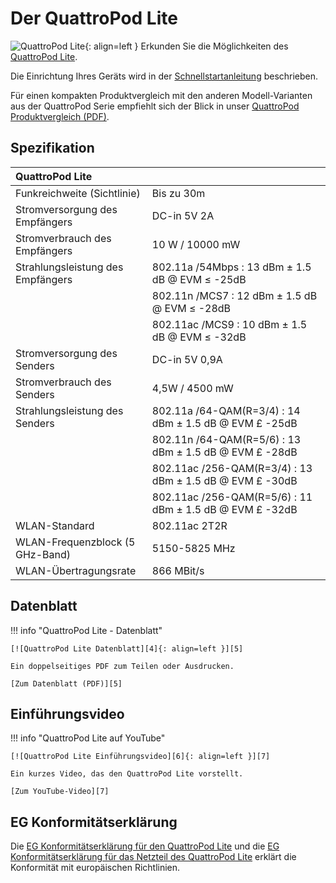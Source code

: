 # Der QuattroPod Lite 

![QuattroPod Lite][1]{: align=left } Erkunden Sie die Möglichkeiten des [QuattroPod Lite][2]. 

Die Einrichtung Ihres Geräts wird in der [Schnellstartanleitung](quickstart.md) beschrieben. 

Für einen kompakten Produktvergleich mit den anderen Modell-Varianten aus der QuattroPod Serie empfiehlt sich der Blick in unser [QuattroPod Produktvergleich (PDF)][3].

  [1]: /assets/img/quattropod.lite.png
  [2]: https://www.quattropod.de/lite.php
  [3]: https://download.stueber.de/doc/de/quattropod/quattropod.produktvergleich.de.pdf

## Spezifikation

| QuattroPod Lite | |
| :---- | :---- |
| Funkreichweite (Sichtlinie) | Bis zu 30m |
| Stromversorgung des Empfängers | DC-in 5V 2A |
| Stromverbrauch des Empfängers | 10 W / 10000 mW |
| Strahlungsleistung des Empfängers | 802.11a /54Mbps : 13 dBm ± 1.5 dB @ EVM ≤ -25dB |
|  | 802.11n /MCS7 : 12 dBm ± 1.5 dB @ EVM ≤ -28dB |
|  | 802.11ac /MCS9 : 10 dBm ± 1.5 dB @ EVM ≤ -32dB |
| Stromversorgung des Senders | DC-in 5V 0,9A |
| Stromverbrauch des Senders | 4,5W / 4500 mW |
| Strahlungsleistung des Senders | 802.11a /64-QAM(R=3/4) : 14 dBm ± 1.5 dB @ EVM £ -25dB |
|  | 802.11n /64-QAM(R=5/6) : 13 dBm ± 1.5 dB @ EVM £ -28dB |
|  | 802.11ac /256-QAM(R=3/4) : 13 dBm ± 1.5 dB @ EVM £ -30dB |
|  | 802.11ac /256-QAM(R=5/6) : 11 dBm ± 1.5 dB @ EVM £ -32dB |
| WLAN-Standard | 802.11ac 2T2R |
| WLAN-Frequenzblock (5 GHz-Band) |  5150-5825 MHz |
| WLAN-Übertragungsrate |  866 MBit/s |

## Datenblatt

!!! info "QuattroPod Lite - Datenblatt"

    [![QuattroPod Lite Datenblatt][4]{: align=left }][5]
	
	Ein doppelseitiges PDF zum Teilen oder Ausdrucken.
	
	[Zum Datenblatt (PDF)][5]

  [4]: /assets/img/quattropod.lite.brochure.de.png
  [5]: https://download.stueber.de/doc/de/quattropod/quattropod-lite.brochure.de.pdf

## Einführungsvideo

!!! info "QuattroPod Lite auf YouTube"

    [![QuattroPod Lite Einführungsvideo][6]{: align=left }][7]
	
	Ein kurzes Video, das den QuattroPod Lite vorstellt.
	
	[Zum YouTube-Video][7]

  [6]: /assets/img/quattropod.lite.video.png
  [7]: https://youtu.be/3hoqBVkk1i8
  
## EG Konformitätserklärung

Die [EG Konformitätserklärung für den QuattroPod Lite][8] und die [EG Konformitätserklärung für das Netzteil des QuattroPod Lite][9] erklärt die Konformität mit europäischen Richtlinien.

[8]: https://download.stueber.de/doc/de/quattropod/quattropodlite.konformitaetserklaerung.pdf

[9]: https://download.stueber.de/doc/de/quattropod/netzteil.konformitaetserklaerung.pdf

